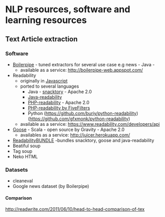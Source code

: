 # NLP resources, software and learning resources 

## Text Article extraction
### Software 
* [Boilerpipe](https://code.google.com/p/boilerpipe/) - tuned extractors for several use case e.g news - Java - 
   - available as a service: http://boilerpipe-web.appspot.com/
* Readability 
   - originally in [Javascript](http://code.google.com/p/arc90labs-readability/) 
   - ported to several languages 
      - Java - [snacktory](https://github.com/karussell/snacktory) - Apache 2.0
      - [Java-readability](https://github.com/basis-technology-corp/Java-readability)
      - [PHP-readability](https://github.com/feelinglucky/php-readability) - Apache 2.0 
      - [PHP-readability by FiveFilters](http://code.fivefilters.org/php-readability)
      - Python (https://github.com/buriy/python-readability)(https://github.com/gfxmonk/python-readability)
   - available as a service: https://www.readability.com/developers/api
* [Goose](https://github.com/jiminoc/goose) - Scala - open source by Gravity - Apache 2.0 
   - availables as a service: http://juicer.herokuapp.com/
* [ReadabilityBUNDLE](https://github.com/srijiths/readabilityBUNDLE) -bundles snacktory, goose and java-readability
* Beatiful soup
* Tag soup
* Neko HTML
### Datasets
* cleaneval
* Google news dataset (by Boilerpipe) 

#### Comparison 
http://readwrite.com/2011/06/10/head-to-head-comparison-of-tex

